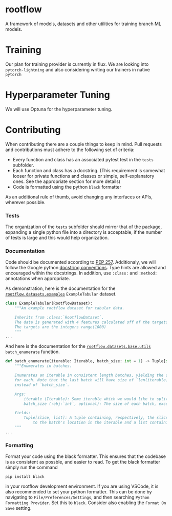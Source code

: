 # rootflow
A framework of models, datasets and other utilities for training branch ML models.

# Training
Our plan for training provider is currently in flux. We are looking into `pytorch-lightning` and also considering writing our trainers in native `pytorch`

# Hyperparameter Tuning
We will use Optuna for the hyperparameter tuning.

# Contributing
When contributing there are a couple things to keep in mind. Pull requests and contributions must adhere to the following set of criteria:

- Every function and class has an associated pytest test in the `tests` subfolder.
- Each function and class has a docstring. (This requirement is somewhat looser for private functions and classes or simple, self-explanatory ones. See the appropriate section for more details)
- Code is formatted using the python `black` formatter

As an additional rule of thumb, avoid changing any interfaces or APIs, wherever possible.

### Tests
The organization of the `tests` subfolder should mirror that of the package, expanding a single python file into a directory is acceptable, if the number of tests is large and this would help organization.

### Documentation
Code should be documented according to [PEP 257](https://www.python.org/dev/peps/pep-0257/). Additionaly, we will follow the Google python [docstring conventions](https://google.github.io/styleguide/pyguide.html#38-comments-and-docstrings).
Type hints are allowed and encouraged within the docstrings.
In addition, use `:class:` and `:method:` annotations when appropriate.

As demonstration, here is the documentation for the [`rootflow.datasets.examples`](rootflow/datasets/examples.py) `ExampleTabular` dataset.
```python
class ExampleTabular(RootflowDataset):
    """An example rootflow dataset for tabular data.

    Inherits from :class:`RootflowDataset`.
    The data is generated with 4 features calculated off of the targets.
    The targets are the integers range(1000)
    """
...
```
And here is the documentation for the [`rootflow.datasets.base.utils`](rootflow/datasets/base/utils.py) `batch_enumerate` function.
```python
def batch_enumerate(iterable: Iterable, batch_size: int = 1) -> Tuple[slice, list]:
    """Enumerates in batches.

    Enumerates an iterable in consistent length batches, yielding the slice and batch
    for each. Note that the last batch will have size of `len(iterable) % batch_size`
    instead of `batch_size`.

    Args:
        iterable (Iterable): Some iterable which we would like to split into batches.
        batch_size (:obj:`int`, optional): The size of each batch, except the last.

    Yields:
        Tuple[slice, list]: A tuple containing, respectively, the slice corresponding
            to the batch's location in the iterable and a list containing the batch.
    """
...
```

### Formatting
Format your code using the black formatter. This ensures that the codebase is as consistent as possble, and easier to read. To get the black formatter simply run the command
```
pip install black
```
in your rootflow development environment. If you are using VSCode, it is also recommended to set your python formatter. This can be done by navigating to `File/Preferences/Settings`, and then searching `Python Formatting Provider`. Set this to `black`. Consider also enabling the `Format On Save` setting.
